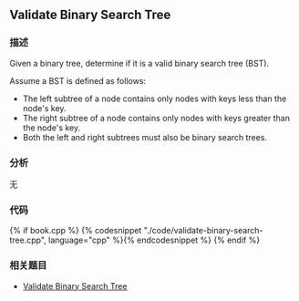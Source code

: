 ## Validate Binary Search Tree


### 描述

Given a binary tree, determine if it is a valid binary search tree (BST).

Assume a BST is defined as follows:

* The left subtree of a node contains only nodes with keys less than the node's key.
* The right subtree of a node contains only nodes with keys greater than the node's key.
* Both the left and right subtrees must also be binary search trees.



### 分析

无


### 代码

{% if book.cpp %}
  {% codesnippet "./code/validate-binary-search-tree.cpp", language="cpp" %}{% endcodesnippet %}
{% endif %}


### 相关题目


* [Validate Binary Search Tree](validate-binary-search-tree.md)
